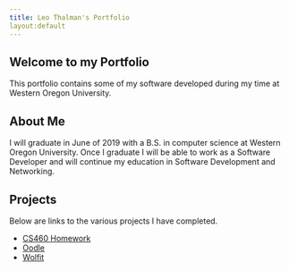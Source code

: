 ```yaml
---
title: Leo Thalman's Portfolio
layout:default
---
```

Welcome to my Portfolio
-----------------------

This portfolio contains some of my software developed during my time at Western Oregon University.

## About Me

I will graduate in June of 2019 with a B.S. in computer science at Western Oregon University. 
Once I graduate I will be able to work as a Software Developer and will continue my education
in Software Development and Networking.

## Projects

Below are links to the various projects I have completed.

 * [CS460 Homework](../cs460/)
 * [Oodle](../Oodle/)
 * [Wolfit](../Wolfit/)